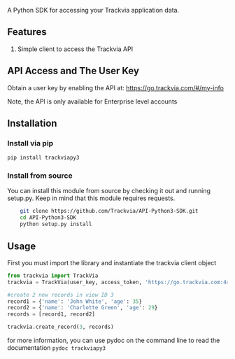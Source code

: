 A Python SDK for accessing your Trackvia application data.

## Features

1. Simple client to access the Trackvia API

## API Access and The User Key

Obtain a user key by enabling the API at: https://go.trackvia.com/#/my-info

Note, the API is only available for Enterprise level accounts

## Installation

### Install via pip
```bash
pip install trackviapy3
```

### Install from source
You can install this module from source by checking it out and running setup.py. Keep in mind that this module requires requests.
```bash
    git clone https://github.com/Trackvia/API-Python3-SDK.git
    cd API-Python3-SDK
    python setup.py install
```

## Usage

First you must import the library and instantiate the trackvia client object
```python
from trackvia import TrackVia
trackvia = TrackVia(user_key, access_token, 'https://go.trackvia.com:443')

#create 2 new records in view ID 3
record1 = {'name': 'John White', 'age': 35}
record2 = {'name': 'Charlotte Green', 'age': 29}
records = [record1, record2]

trackvia.create_record(3, records)
```

for more information, you can use pydoc on the command line to read the documentation `pydoc trackviapy3`